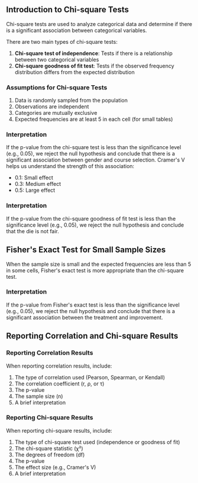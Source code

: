 ## Introduction to Chi-square Tests

Chi-square tests are used to analyze categorical data and determine if there is a significant association between categorical variables.

There are two main types of chi-square tests:
1. **Chi-square test of independence**: Tests if there is a relationship between two categorical variables
2. **Chi-square goodness of fit test**: Tests if the observed frequency distribution differs from the expected distribution

### Assumptions for Chi-square Tests

1. Data is randomly sampled from the population
2. Observations are independent
3. Categories are mutually exclusive
4. Expected frequencies are at least 5 in each cell (for small tables)

### Interpretation

If the p-value from the chi-square test is less than the significance level (e.g., 0.05), we reject the null hypothesis and conclude that there is a significant association between gender and course selection. Cramer's V helps us understand the strength of this association:
- 0.1: Small effect
- 0.3: Medium effect
- 0.5: Large effect

### Interpretation

If the p-value from the chi-square goodness of fit test is less than the significance level (e.g., 0.05), we reject the null hypothesis and conclude that the die is not fair.

## Fisher's Exact Test for Small Sample Sizes

When the sample size is small and the expected frequencies are less than 5 in some cells, Fisher's exact test is more appropriate than the chi-square test.

### Interpretation

If the p-value from Fisher's exact test is less than the significance level (e.g., 0.05), we reject the null hypothesis and conclude that there is a significant association between the treatment and improvement.

## Reporting Correlation and Chi-square Results

### Reporting Correlation Results

When reporting correlation results, include:
1. The type of correlation used (Pearson, Spearman, or Kendall)
2. The correlation coefficient (r, ρ, or τ)
3. The p-value
4. The sample size (n)
5. A brief interpretation


### Reporting Chi-square Results

When reporting chi-square results, include:
1. The type of chi-square test used (independence or goodness of fit)
2. The chi-square statistic (χ²)
3. The degrees of freedom (df)
4. The p-value
5. The effect size (e.g., Cramer's V)
6. A brief interpretation
